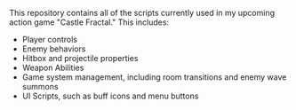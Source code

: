 This repository contains all of the scripts currently used in my upcoming action game "Castle Fractal."
This includes:
- Player controls
- Enemy behaviors
- Hitbox and projectile properties
- Weapon Abilities
- Game system management, including room transitions and enemy wave summons
- UI Scripts, such as buff icons and menu buttons
